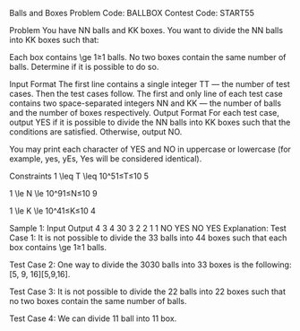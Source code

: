 Balls and Boxes
Problem Code:
BALLBOX
Contest Code:
START55


Problem
You have NN balls and KK boxes. You want to divide the NN balls into KK boxes such that:

Each box contains \ge 1≥1 balls.
No two boxes contain the same number of balls.
Determine if it is possible to do so.

Input Format
The first line contains a single integer TT — the number of test cases. Then the test cases follow.
The first and only line of each test case contains two space-separated integers NN and KK — the number of balls and the number of boxes respectively.
Output Format
For each test case, output YES if it is possible to divide the NN balls into KK boxes such that the conditions are satisfied. Otherwise, output NO.

You may print each character of YES and NO in uppercase or lowercase (for example, yes, yEs, Yes will be considered identical).

Constraints
1 \leq T \leq 10^51≤T≤10 
5
 
1 \le N \le 10^91≤N≤10 
9
 
1 \le K \le 10^41≤K≤10 
4
 
Sample 1:
Input
Output
4
3 4
30 3
2 2
1 1
NO
YES
NO
YES
Explanation:
Test Case 1: It is not possible to divide the 33 balls into 44 boxes such that each box contains \ge 1≥1 balls.

Test Case 2: One way to divide the 3030 balls into 33 boxes is the following: [5, 9, 16][5,9,16].

Test Case 3: It is not possible to divide the 22 balls into 22 boxes such that no two boxes contain the same number of balls.

Test Case 4: We can divide 11 ball into 11 box.

